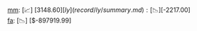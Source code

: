 [mm](record/mm/summary.md): [📈] [$3148.60]  
[ly](record/ly/summary.md): [📉] [$-2217.00]  
[fa](record/fa/summary.md): [📉] [$-897919.99]  
